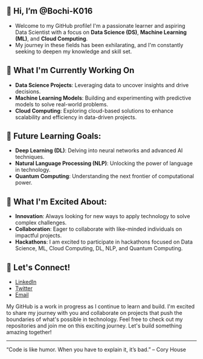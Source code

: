 ## 👋 Hi, I’m @Bochi-K016
- Welcome to my GitHub profile! I'm a passionate learner and aspiring Data Scientist with a focus on **Data Science (DS)**, **Machine Learning (ML)**, and **Cloud Computing**.
- My journey in these fields has been exhilarating, and I'm constantly seeking to deepen my knowledge and skill set.

## 🌱 What I'm Currently Working On
- **Data Science Projects**: Leveraging data to uncover insights and drive decisions.
- **Machine Learning Models**: Building and experimenting with predictive models to solve real-world problems.
- **Cloud Computing**: Exploring cloud-based solutions to enhance scalability and efficiency in data-driven projects.

## 🚀 Future Learning Goals:
- **Deep Learning (DL)**: Delving into neural networks and advanced AI techniques.
- **Natural Language Processing (NLP)**: Unlocking the power of language in technology.
- **Quantum Computing**: Understanding the next frontier of computational power.

## 🎯 What I'm Excited About:
- **Innovation**: Always looking for new ways to apply technology to solve complex challenges.
- **Collaboration**: Eager to collaborate with like-minded individuals on impactful projects.
- **Hackathons**: I am excited to participate in hackathons focused on Data Science, ML, Cloud Computing, DL, NLP, and Quantum Computing.

## 🤝 Let's Connect!
- [LinkedIn](...)
- [Twitter](...)
- [Email](...)

My GitHub is a work in progress as I continue to learn and build. 
I'm excited to share my journey with you and collaborate on projects that push the boundaries of what's possible in technology.
Feel free to check out my repositories and join me on this exciting journey. Let's build something amazing together!

---

“Code is like humor. When you have to explain it, it’s bad.” – Cory House

<!---
Bochi-K016/Bochi-K016 is a ✨ special ✨ repository because its `README.md` (this file) appears on your GitHub profile.
You can click the Preview link to take a look at your changes.
--->
